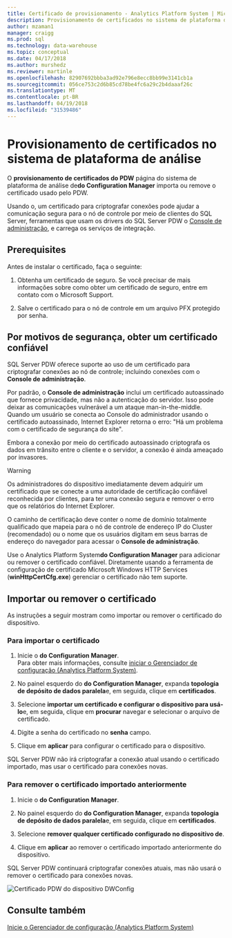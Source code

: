 ```yaml
---
title: Certificado de provisionamento - Analytics Platform System | Microsoft Docs
description: Provisionamento de certificados no sistema de plataforma de análise.
author: mzaman1
manager: craigg
ms.prod: sql
ms.technology: data-warehouse
ms.topic: conceptual
ms.date: 04/17/2018
ms.author: murshedz
ms.reviewer: martinle
ms.openlocfilehash: 82907692bbba3ad92e796e8ecc8bb99e3141cb1a
ms.sourcegitcommit: 056ce753c2d6b85cd78be4fc6a29c2b4daaaf26c
ms.translationtype: MT
ms.contentlocale: pt-BR
ms.lasthandoff: 04/19/2018
ms.locfileid: "31539486"
---
```

# <a name="certificate-provisioning-in-analytics-platform-system"></a>Provisionamento de certificados no sistema de plataforma de análise
O **provisionamento de certificados do PDW** página do sistema de plataforma de análise de**do Configuration Manager** importa ou remove o certificado usado pelo PDW. 

Usando o, um certificado para criptografar conexões pode ajudar a comunicação segura para o nó de controle por meio de clientes do SQL Server, ferramentas que usam os drivers do SQL Server PDW o [Console de administração](monitor-the-appliance-by-using-the-admin-console.md), e carrega os serviços de integração. 
  
## <a name="prerequisites"></a>Prerequisites  
Antes de instalar o certificado, faça o seguinte:  
  
1.  Obtenha um certificado de seguro. Se você precisar de mais informações sobre como obter um certificado de seguro, entre em contato com o Microsoft Support.  
  
2.  Salve o certificado para o nó de controle em um arquivo PFX protegido por senha.  
  
## <a name="for-security-reasons-obtain-a-trusted-certificate"></a>Por motivos de segurança, obter um certificado confiável  
SQL Server PDW oferece suporte ao uso de um certificado para criptografar conexões ao nó de controle; incluindo conexões com o **Console de administração**.  
  
Por padrão, o **Console de administração** inclui um certificado autoassinado que fornece privacidade, mas não a autenticação do servidor. Isso pode deixar as comunicações vulnerável a um ataque man-in-the-middle. Quando um usuário se conecta ao Console do administrador usando o certificado autoassinado, Internet Explorer retorna o erro: "Há um problema com o certificado de segurança do site".  
  
Embora a conexão por meio do certificado autoassinado criptografa os dados em trânsito entre o cliente e o servidor, a conexão é ainda ameaçado por invasores.  
  
> [!WARNING]  
> Os administradores do dispositivo imediatamente devem adquirir um certificado que se conecte a uma autoridade de certificação confiável reconhecida por clientes, para ter uma conexão segura e remover o erro que os relatórios do Internet Explorer.  
  
O caminho de certificação deve conter o nome de domínio totalmente qualificado que mapeia para o nó de controle de endereço IP do Cluster (recomendado) ou o nome que os usuários digitam em seus barras de endereço do navegador para acessar o **Console de administração**.  
  
Use o Analytics Platform System**do Configuration Manager** para adicionar ou remover o certificado confiável. Diretamente usando a ferramenta de configuração de certificado Microsoft Windows HTTP Services (**winHttpCertCfg.exe**) gerenciar o certificado não tem suporte.  
  
## <a name="import-or-remove-the-certificate"></a>Importar ou remover o certificado  
As instruções a seguir mostram como importar ou remover o certificado do dispositivo.  
  
### <a name="to-import-the-certificate"></a>Para importar o certificado  
  
1.  Inicie o **do Configuration Manager**.  
Para obter mais informações, consulte [iniciar o Gerenciador de configuração &#40;Analytics Platform System&#41;](launch-the-configuration-manager.md).  

2.  No painel esquerdo do **do Configuration Manager**, expanda **topologia de depósito de dados paralela**e, em seguida, clique em **certificados**.  
  
3.  Selecione **importar um certificado e configurar o dispositivo para usá-lo**e, em seguida, clique em **procurar** navegar e selecionar o arquivo de certificado.  
  
4.  Digite a senha do certificado no **senha** campo.  
  
5.  Clique em **aplicar** para configurar o certificado para o dispositivo.  
  
SQL Server PDW não irá criptografar a conexão atual usando o certificado importado, mas usar o certificado para conexões novas.  
  
### <a name="to-remove-the-previously-imported-certificate"></a>Para remover o certificado importado anteriormente  
  
1.  Inicie o **do Configuration Manager**. 

<!-- MISSING LINKS
For more information, see [Launch the Configuration Manager &#40;Analytics Platform System&#41;](launch-the-configuration-manager-analytics-platform-system.md).  
-->
  
2.  No painel esquerdo do **do Configuration Manager**, expanda **topologia de depósito de dados paralela**e, em seguida, clique em **certificados**.  
  
3.  Selecione **remover qualquer certificado configurado no dispositivo de**.  
  
4.  Clique em **aplicar** ao remover o certificado importado anteriormente do dispositivo.  
  
SQL Server PDW continuará criptografar conexões atuais, mas não usará o remover o certificado para conexões novas.  
  
![Certificado PDW do dispositivo DWConfig](media/dwconfig-appl-pdw-cert.png "certificado PDW do dispositivo DWConfig")  
  
## <a name="see-also"></a>Consulte também  
[Inicie o Gerenciador de configuração &#40;Analytics Platform System&#41;](launch-the-configuration-manager.md)  
